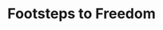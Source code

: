 ---
pid: NS28
title: Footsteps to Freedom
location_transcription: Around Love Park
zipcode: '19133'
outside_phl: 
neighborhood: Fairhill,North Philadelphia
age: '14'
age_range: 13-19
instagram: 
image_file_name: NS_28.jpg
proposal_transcription: In the streets that surround love park, put footsteps of every
  animal and humans as well, to show the march we took to freedom. Then right under
  each footprint, write the name of the animal that made the print.
topic: Animals,Unity
topic_summary: 0, 0
type: Concrete
keywords_other: 
credit: 
image_labels: Lion Horse Tiger Love Human Chicken
twitter: noname.future
facebook: 
permalink: "/monuments/ns28/"
layout: item-page
---